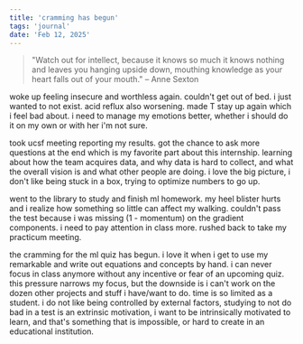 ```yaml
---
title: 'cramming has begun'
tags: 'journal'
date: 'Feb 12, 2025'
---
```


> "Watch out for intellect, because it knows so much it knows nothing and leaves you hanging upside down, mouthing knowledge as your heart falls out of your mouth." – Anne Sexton

woke up feeling insecure and worthless again. couldn't get out of bed. i just wanted to not exist. acid reflux also worsening. made T stay up again which i feel bad about. i need to manage my emotions better, whether i should do it on my own or with her i'm not sure.

took ucsf meeting reporting my results. got the chance to ask more questions at the end which is my favorite part about this internship. learning about how the team acquires data, and why data is hard to collect, and what the overall vision is and what other people are doing. i love the big picture, i don't like being stuck in a box, trying to optimize numbers to go up.

went to the library to study and finish ml homework. my heel blister hurts and i realize how something so little can affect my walking. couldn't pass the test because i was missing (1 - momentum) on the gradient components. i need to pay attention in class more. rushed back to take my practicum meeting.

the cramming for the ml quiz has begun. i love it when i get to use my remarkable and write out equations and concepts by hand. i can never focus in class anymore without any incentive or fear of an upcoming quiz. this pressure narrows my focus, but the downside is i can't work on the dozen other projects and stuff i have/want to do. time is so limited as a student. i do not like being controlled by external factors, studying to not do bad in a test is an extrinsic motivation, i want to be intrinsically motivated to learn, and that's something that is impossible, or hard to create in an educational institution.
